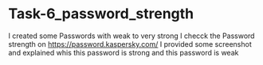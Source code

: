 # Task-6_password_strength
I created some Passwords with weak to very strong
I checck the Password strength on https://password.kaspersky.com/
I provided some screenshot and explained whis this password is strong and this password is weak
